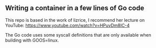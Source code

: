 

## Writing a container in a few lines of Go code

This repo is based in the work of lizrice, I recommend her lecture on YouTube: https://www.youtube.com/watch?v=HPuvDm8IC-4

The Go code uses some syscall definitions that are only available when building with GOOS=linux.
